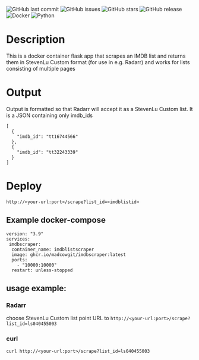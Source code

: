 ![GitHub last commit](https://img.shields.io/github/last-commit/madcowGit/imdbscraper?style=for-the-badge&logo=github)
![GitHub issues](https://img.shields.io/github/issues/madcowGit/imdbscraper?style=for-the-badge&logo=github)
![GitHub stars](https://img.shields.io/github/stars/madcowGit/imdbscraper?style=for-the-badge&logo=github)
![GitHub release](https://img.shields.io/github/v/release/madcowGit/imdbscraper?style=for-the-badge&logo=github)
![Docker](https://img.shields.io/badge/Docker-ready-blue?style=for-the-badge&logo=docker)
![Python](https://img.shields.io/badge/Python-3.11%2B-blue?style=for-the-badge&logo=python)

# Description
This is a docker container flask app that scrapes an IMDB list and returns them in StevenLu Custom format (for use in e.g. Radarr) and works for lists consisting of multiple pages

# Output
Output is formatted so that Radarr will accept it as a StevenLu Custom list.
It is a JSON containing only imdb_ids

```
[
  {
    "imdb_id": "tt16744566"
  },
  {
    "imdb_id": "tt32243339"
  }
]
```

# Deploy
`http://<your-url:port>/scrape?list_id=<imdblistid>`

## Example docker-compose

```
version: "3.9"
services:
 imdbscraper:
  container_name: imdblistscraper
  image: ghcr.io/madcowgit/imdbscraper:latest
  ports:
    - "10000:10000"
  restart: unless-stopped
```
## usage example:
### Radarr
choose StevenLu Custom list
point URL to `http://<your-url:port>/scrape?list_id=ls040455003`
### curl
`curl http://<your-url:port>/scrape?list_id=ls040455003`
